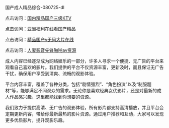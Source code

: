 国产成人精品综合-080725-dl

点击访问：<a href="https://heiliaowzu4ur.pages.dev">国内精品国产三级KTV</a>

点击访问：<a href="https://heiliaozj3tjd.pages.dev">亚洲福利在线看国产精品</a>

点击访问：<a href="https://heiliaoe8ajia.pages.dev">精品国产v无码大片在线</a>

点击访问：<a href="https://heiliaoxqkkct.pages.dev">人妻影音先锋啪啪av资源</a>

成人内容已经逐渐成为网络娱乐的一部分，许多人寻求一个便捷、无广告的平台来观看自己喜欢的影片。我们提供的平台不仅资源丰富，更新及时，而且保证无广告干扰，确保用户享受到清爽、流畅的观影体验。

平台内容丰富，覆盖了各种分类，包括“剧情强烈”、“角色扮演”以及“制服题材”等，能够满足不同观众的需求。无论你是喜欢经典女优影片，还是对最新的成人作品感兴趣，这里都能找到你想要的资源。

我们致力于提供高清、无广告的观影体验，所有影片都支持高清播放，并且平台会定期更新内容，带给你最新最热的影片资源。通过用户推荐和互动，大家可以发现更多优质影片，提升观影乐趣。

<span style="display:none;">[Canonical link](https://github.com/qa08072025/qa07 ）</span>
